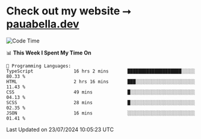 # Check out my website ⭢ [pauabella.dev](https://pauabella.dev)

<!--START_SECTION:waka-->
![Code Time](http://img.shields.io/badge/Code%20Time-3%2C587%20hrs%2059%20mins-blue)

📊 **This Week I Spent My Time On** 

```text
💬 Programming Languages: 
TypeScript               16 hrs 2 mins       ████████████████████░░░░░   80.33 % 
HTML                     2 hrs 16 mins       ███░░░░░░░░░░░░░░░░░░░░░░   11.43 % 
CSS                      49 mins             █░░░░░░░░░░░░░░░░░░░░░░░░   04.13 % 
SCSS                     28 mins             █░░░░░░░░░░░░░░░░░░░░░░░░   02.35 % 
JSON                     16 mins             ░░░░░░░░░░░░░░░░░░░░░░░░░   01.41 % 
```


 Last Updated on 23/07/2024 10:05:23 UTC
<!--END_SECTION:waka-->
